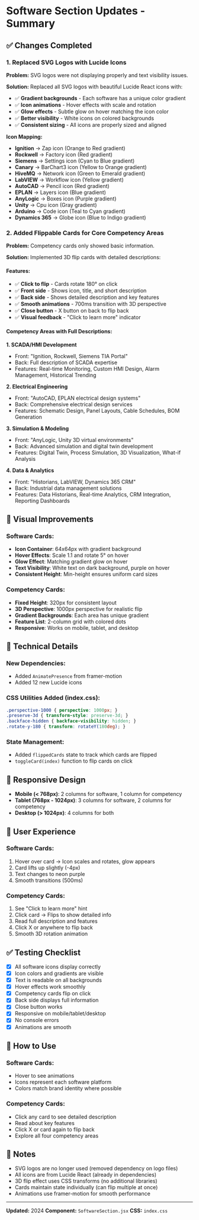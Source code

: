 # Software Section Updates - Summary

## ✅ Changes Completed

### 1. **Replaced SVG Logos with Lucide Icons**

**Problem:** SVG logos were not displaying properly and text visibility issues.

**Solution:** Replaced all SVG logos with beautiful Lucide React icons with:
- ✅ **Gradient backgrounds** - Each software has a unique color gradient
- ✅ **Icon animations** - Hover effects with scale and rotation
- ✅ **Glow effects** - Subtle glow on hover matching the icon color
- ✅ **Better visibility** - White icons on colored backgrounds
- ✅ **Consistent sizing** - All icons are properly sized and aligned

**Icon Mapping:**
- **Ignition** → Zap icon (Orange to Red gradient)
- **Rockwell** → Factory icon (Red gradient)
- **Siemens** → Settings icon (Cyan to Blue gradient)
- **Canary** → BarChart3 icon (Yellow to Orange gradient)
- **HiveMQ** → Network icon (Green to Emerald gradient)
- **LabVIEW** → Workflow icon (Yellow gradient)
- **AutoCAD** → Pencil icon (Red gradient)
- **EPLAN** → Layers icon (Blue gradient)
- **AnyLogic** → Boxes icon (Purple gradient)
- **Unity** → Cpu icon (Gray gradient)
- **Arduino** → Code icon (Teal to Cyan gradient)
- **Dynamics 365** → Globe icon (Blue to Indigo gradient)

### 2. **Added Flippable Cards for Core Competency Areas**

**Problem:** Competency cards only showed basic information.

**Solution:** Implemented 3D flip cards with detailed descriptions:

#### Features:
- ✅ **Click to flip** - Cards rotate 180° on click
- ✅ **Front side** - Shows icon, title, and short description
- ✅ **Back side** - Shows detailed description and key features
- ✅ **Smooth animations** - 700ms transition with 3D perspective
- ✅ **Close button** - X button on back to flip back
- ✅ **Visual feedback** - "Click to learn more" indicator

#### Competency Areas with Full Descriptions:

**1. SCADA/HMI Development**
- Front: "Ignition, Rockwell, Siemens TIA Portal"
- Back: Full description of SCADA expertise
- Features: Real-time Monitoring, Custom HMI Design, Alarm Management, Historical Trending

**2. Electrical Engineering**
- Front: "AutoCAD, EPLAN electrical design systems"
- Back: Comprehensive electrical design services
- Features: Schematic Design, Panel Layouts, Cable Schedules, BOM Generation

**3. Simulation & Modeling**
- Front: "AnyLogic, Unity 3D virtual environments"
- Back: Advanced simulation and digital twin development
- Features: Digital Twin, Process Simulation, 3D Visualization, What-if Analysis

**4. Data & Analytics**
- Front: "Historians, LabVIEW, Dynamics 365 CRM"
- Back: Industrial data management solutions
- Features: Data Historians, Real-time Analytics, CRM Integration, Reporting Dashboards

## 🎨 Visual Improvements

### Software Cards:
- **Icon Container**: 64x64px with gradient background
- **Hover Effects**: Scale 1.1 and rotate 5° on hover
- **Glow Effect**: Matching gradient glow on hover
- **Text Visibility**: White text on dark background, purple on hover
- **Consistent Height**: Min-height ensures uniform card sizes

### Competency Cards:
- **Fixed Height**: 320px for consistent layout
- **3D Perspective**: 1000px perspective for realistic flip
- **Gradient Backgrounds**: Each area has unique gradient
- **Feature List**: 2-column grid with colored dots
- **Responsive**: Works on mobile, tablet, and desktop

## 🔧 Technical Details

### New Dependencies:
- Added `AnimatePresence` from framer-motion
- Added 12 new Lucide icons

### CSS Utilities Added (index.css):
```css
.perspective-1000 { perspective: 1000px; }
.preserve-3d { transform-style: preserve-3d; }
.backface-hidden { backface-visibility: hidden; }
.rotate-y-180 { transform: rotateY(180deg); }
```

### State Management:
- Added `flippedCards` state to track which cards are flipped
- `toggleCard(index)` function to flip cards on click

## 📱 Responsive Design

- **Mobile (< 768px)**: 2 columns for software, 1 column for competency
- **Tablet (768px - 1024px)**: 3 columns for software, 2 columns for competency
- **Desktop (> 1024px)**: 4 columns for both

## 🎯 User Experience

### Software Cards:
1. Hover over card → Icon scales and rotates, glow appears
2. Card lifts up slightly (-4px)
3. Text changes to neon purple
4. Smooth transitions (500ms)

### Competency Cards:
1. See "Click to learn more" hint
2. Click card → Flips to show detailed info
3. Read full description and features
4. Click X or anywhere to flip back
5. Smooth 3D rotation animation

## ✅ Testing Checklist

- [x] All software icons display correctly
- [x] Icon colors and gradients are visible
- [x] Text is readable on all backgrounds
- [x] Hover effects work smoothly
- [x] Competency cards flip on click
- [x] Back side displays full information
- [x] Close button works
- [x] Responsive on mobile/tablet/desktop
- [x] No console errors
- [x] Animations are smooth

## 🚀 How to Use

### Software Cards:
- Hover to see animations
- Icons represent each software platform
- Colors match brand identity where possible

### Competency Cards:
- Click any card to see detailed description
- Read about key features
- Click X or card again to flip back
- Explore all four competency areas

## 📝 Notes

- SVG logos are no longer used (removed dependency on logo files)
- All icons are from Lucide React (already in dependencies)
- 3D flip effect uses CSS transforms (no additional libraries)
- Cards maintain state individually (can flip multiple at once)
- Animations use framer-motion for smooth performance

---

**Updated:** 2024
**Component:** `SoftwareSection.jsx`
**CSS:** `index.css`

